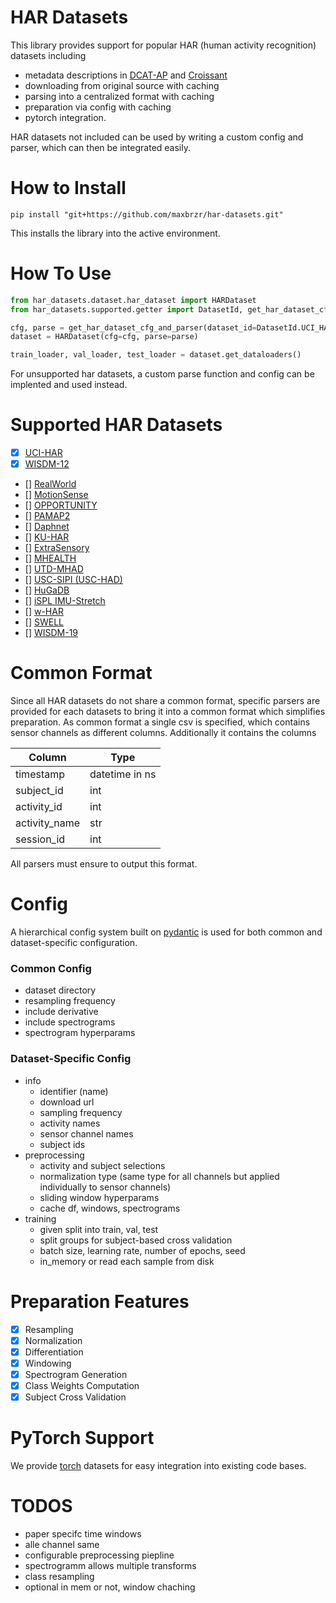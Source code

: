 # HAR Datasets

This library provides support for popular HAR (human activity recognition) datasets including

- metadata descriptions in [DCAT-AP](https://www.dcat-ap.de/) and [Croissant](https://github.com/mlcommons/croissant)
- downloading from original source with caching
- parsing into a centralized format with caching
- preparation via config with caching
- pytorch integration.

HAR datasets not included can be used by writing a custom config and parser, which can then be integrated easily.

# How to Install

```
pip install "git+https://github.com/maxbrzr/har-datasets.git"
```

This installs the library into the active environment.

# How To Use

```python
from har_datasets.dataset.har_dataset import HARDataset
from har_datasets.supported.getter import DatasetId, get_har_dataset_cfg_and_parser

cfg, parse = get_har_dataset_cfg_and_parser(dataset_id=DatasetId.UCI_HAR)
dataset = HARDataset(cfg=cfg, parse=parse)

train_loader, val_loader, test_loader = dataset.get_dataloaders()
```

For unsupported har datasets, a custom parse function and config can be implented and used instead.

# Supported HAR Datasets

- [x] [UCI-HAR](https://archive.ics.uci.edu/dataset/240/human+activity+recognition+using+smartphones)
- [x] [WISDM-12](https://www.cis.fordham.edu/wisdm/dataset.php)
- [] [RealWorld](https://www.uni-mannheim.de/dws/research/projects/activity-recognition/dataset/dataset-realworld/)
- [] [MotionSense](https://github.com/mmalekzadeh/motion-sense)
- [] [OPPORTUNITY](https://archive.ics.uci.edu/dataset/226/opportunity+activity+recognition)
- [] [PAMAP2](https://archive.ics.uci.edu/dataset/231/pamap2+physical+activity+monitoring)
- [] [Daphnet](https://archive.ics.uci.edu/dataset/245/daphnet+freezing+of+gait)
- [] [KU-HAR](https://data.mendeley.com/datasets/45f952y38r/5)
- [] [ExtraSensory](http://extrasensory.ucsd.edu/)
- [] [MHEALTH](https://archive.ics.uci.edu/dataset/319/mhealth+dataset)
- [] [UTD-MHAD](https://personal.utdallas.edu/~kehtar/UTD-MHAD.html)
- [] [USC-SIPI (USC-HAD)](https://sipi.usc.edu/had/)
- [] [HuGaDB](https://github.com/romanchereshnev/HuGaDB)
- [] [iSPL IMU-Stretch](https://github.com/thunguyenth/HAR_IMU_Stretch)
- [] [w-HAR](https://github.com/thunguyenth/HAR_IMU_Stretch)
- [] [SWELL](https://www.kaggle.com/datasets/qiriro/swell-heart-rate-variability-hrv)
- [] [WISDM-19](https://archive.ics.uci.edu/dataset/507/wisdm+smartphone+and+smartwatch+activity+and+biometrics+dataset)

# Common Format

Since all HAR datasets do not share a common format, specific parsers are provided for each datasets to bring it into a common format which simplifies preparation. As common format a single csv is specified, which contains sensor channels as different columns. Additionally it contains the columns

| Column         | Type  |
|----------------|-------|
| timestamp      | datetime in ns |
| subject_id     | int   |
| activity_id    | int   |
| activity_name  | str   |
| session_id     | int   |

All parsers must ensure to output this format. 

# Config

A hierarchical config system built on [pydantic](https://docs.pydantic.dev/latest/) is used for both common and dataset-specific configuration.

### Common Config

- dataset directory
- resampling frequency 
- include derivative
- include spectrograms
- spectrogram hyperparams

### Dataset-Specific Config

- info
    - identifier (name)
    - download url
    - sampling frequency
    - activity names
    - sensor channel names
    - subject ids
- preprocessing
    - activity and subject selections
    - normalization type (same type for all channels but applied individually to sensor channels)
    - sliding window hyperparams
    - cache df, windows, spectrograms
- training
    - given split into train, val, test
    - split groups for subject-based cross validation
    - batch size, learning rate, number of epochs, seed
    - in_memory or read each sample from disk


# Preparation Features

- [x] Resampling
- [x] Normalization
- [x] Differentiation
- [x] Windowing
- [x] Spectrogram Generation
- [x] Class Weights Computation
- [x] Subject Cross Validation

# PyTorch Support

We provide [torch](https://pytorch.org/) datasets for easy integration into existing code bases.

# TODOS

- paper specifc time windows
- alle channel same
- configurable preprocessing piepline
- spectrogramm allows multiple transforms
- class resampling
- optional in mem or not, window chaching



